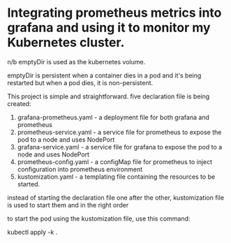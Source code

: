 # Integrating prometheus metrics into grafana and using it to monitor my Kubernetes cluster.

 n/b emptyDir is used as the kubernetes volume.

emptyDir is persistent when a container dies in a pod and it's being restarted but when a pod dies, it is non-persistent.

This project is simple and straightforward.
five declaration file is being created:
1) grafana-prometheus.yaml   - a deployment file for both grafana and prometheus
2) prometheus-service.yaml   - a service file for prometheus to expose the pod to a node and uses NodePort
3) grafana-service.yaml      - a service file for grafana to expose the pod to a node and uses NodePort
4) prometheus-config.yaml    - a configMap file for prometheus to inject configuration into prometheus environment
5) kustomization.yaml        - a templating file containing the resources to be started.

instead of starting the declaration file one after the other, kustomization file is used to start them and in the right order

to start the pod using the kustomization file, use this command:

kubectl apply -k .

